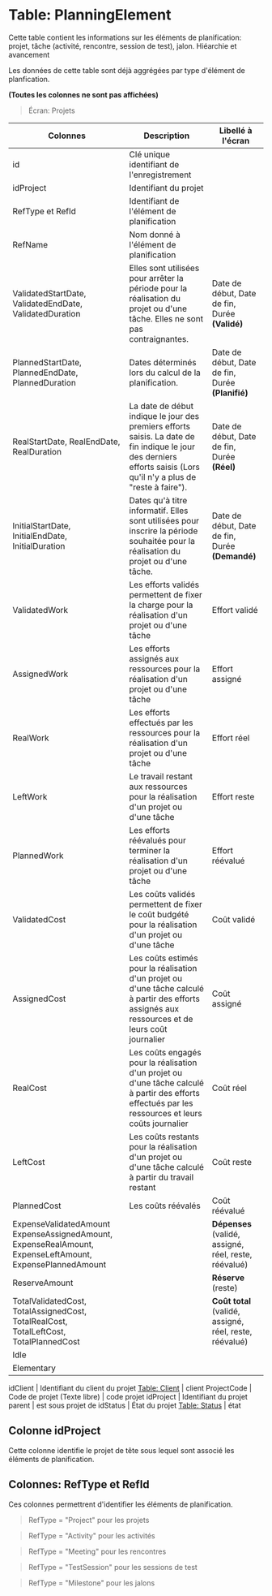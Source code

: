 # Table: PlanningElement

Cette table contient les informations sur les éléments de planification: projet, tâche (activité, rencontre, session de test), jalon. Hiéarchie et avancement

Les données de cette table sont déjà aggrégées par type d'élément de planfication.



**(Toutes les colonnes ne sont pas affichées)**

> Écran: Projets

Colonnes|Description|Libellé à l'écran
--------|-----------|-----------------
id | Clé unique identifiant de l'enregistrement
idProject | Identifiant du projet
RefType et RefId | Identifiant de l'élément de planification 
RefName | Nom donné à l'élément de planification
ValidatedStartDate, ValidatedEndDate, ValidatedDuration | Elles sont utilisées pour arrêter la période pour la réalisation du projet ou d'une tâche. Elles ne sont pas contraignantes.  | Date de début, Date de fin, Durée **(Validé)**
PlannedStartDate, PlannedEndDate, PlannedDuration | Dates déterminés lors du calcul de la planification. | Date de début, Date de fin, Durée **(Planifié)**
RealStartDate, RealEndDate, RealDuration | La date de début indique le jour des premiers efforts saisis. La date de fin indique le jour des derniers efforts saisis (Lors qu'il n'y a plus de "reste à faire"). | Date de début, Date de fin, Durée **(Réel)**
InitialStartDate, InitialEndDate, InitialDuration | Dates qu'à titre informatif. Elles sont utilisées pour inscrire la période souhaitée pour la réalisation du projet ou d'une tâche. | Date de début, Date de fin, Durée **(Demandé)**
ValidatedWork | Les efforts validés permettent de fixer la charge pour la réalisation d'un projet ou d'une tâche | Effort validé
AssignedWork | Les efforts assignés aux ressources pour la réalisation d'un projet ou d'une tâche | Effort assigné
RealWork | Les efforts effectués par les ressources pour la réalisation d'un projet ou d'une tâche | Effort réel
LeftWork | Le travail restant aux ressources pour la réalisation d'un projet ou d'une tâche |  Effort reste
PlannedWork | Les efforts réévalués pour terminer la réalisation d'un projet ou d'une tâche  | Effort réévalué
ValidatedCost | Les coûts validés permettent de fixer le coût budgété pour la réalisation d'un projet ou d'une tâche | Coût validé
AssignedCost | Les coûts estimés pour la réalisation d'un projet ou d'une tâche calculé à partir des efforts assignés aux ressources et de leurs coût journalier | Coût assigné
RealCost | Les coûts engagés pour la réalisation d'un projet ou d'une tâche calculé à partir des efforts effectués par les ressources et leurs coûts journalier | Coût réel
LeftCost | Les coûts restants pour la réalisation d'un projet ou d'une tâche calculé à partir du travail restant | Coût reste
PlannedCost | Les coûts réévalés | Coût réévalué
ExpenseValidatedAmount ExpenseAssignedAmount, ExpenseRealAmount, ExpenseLeftAmount, ExpensePlannedAmount || **Dépenses** (validé, assigné, réel, reste, réévalué)
ReserveAmount | | **Réserve** (reste)
TotalValidatedCost, TotalAssignedCost, TotalRealCost, TotalLeftCost, TotalPlannedCost || **Coût total** (validé, assigné, réel, reste, réévalué)
Idle |
Elementary | 


idClient | Identifiant du client du projet [Table: Client](table_client.md) | client
ProjectCode | Code de projet (Texte libre) | code projet
idProject | Identifiant du projet parent | est sous projet de
idStatus | État du projet [Table: Status](table_status.md) | état

## Colonne idProject

Cette colonne identifie le projet de tête sous lequel sont associé les éléments de planification.

## Colonnes: RefType et RefId

Ces colonnes permettrent d'identifier les éléments de planification. 

> RefType = "Project" pour les projets

> RefType = "Activity" pour les activités

> RefType = "Meeting" pour les rencontres

> RefType = "TestSession" pour les sessions de test

> RefType = "Milestone" pour les jalons

